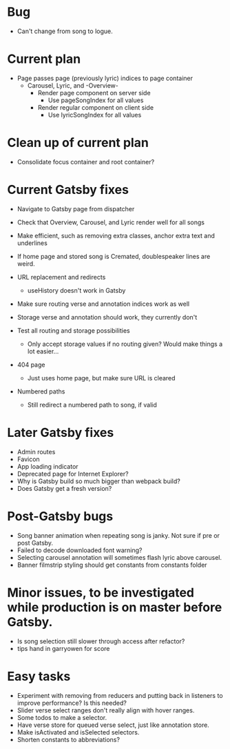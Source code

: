 # Bug
* Can't change from song to logue.

# Current plan
* Page passes page (previously lyric) indices to page container
    * Carousel, Lyric, and -Overview-
        * Render page component on server side
            * Use pageSongIndex for all values
        * Render regular component on client side
            * Use lyricSongIndex for all values

# Clean up of current plan
* Consolidate focus container and root container?

# Current Gatsby fixes
* Navigate to Gatsby page from dispatcher
* Check that Overview, Carousel, and Lyric render well for all songs
* Make efficient, such as removing extra classes, anchor extra text and underlines
* If home page and stored song is Cremated, doublespeaker lines are weird.

* URL replacement and redirects
    * useHistory doesn't work in Gatsby
* Make sure routing verse and annotation indices work as well
* Storage verse and annotation should work, they currently don't
* Test all routing and storage possibilities
    * Only accept storage values if no routing given? Would make things a lot easier...
* 404 page
    * Just uses home page, but make sure URL is cleared
* Numbered paths
    * Still redirect a numbered path to song, if valid

# Later Gatsby fixes
* Admin routes
* Favicon
* App loading indicator
* Deprecated page for Internet Explorer?
* Why is Gatsby build so much bigger than webpack build?
* Does Gatsby get a fresh version?

# Post-Gatsby bugs
* Song banner animation when repeating song is janky. Not sure if pre or post Gatsby.
* Failed to decode downloaded font warning?
* Selecting carousel annotation will sometimes flash lyric above carousel.
* Banner filmstrip styling should get constants from constants folder

# Minor issues, to be investigated while production is on master before Gatsby.
* Is song selection still slower through access after refactor?
* tips hand in garryowen for score

# Easy tasks
* Experiment with removing from reducers and putting back in listeners to improve performance? Is this needed?
* Slider verse select ranges don't really align with hover ranges.
* Some todos to make a selector.
* Have verse store for queued verse select, just like annotation store.
* Make isActivated and isSelected selectors.
* Shorten constants to abbreviations?
